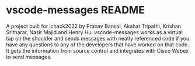 # vscode-messages README

A project built for ichack2022 by Pranav Bansal, Akshat Tripathi, Krishan Sritharar, Nasir Majid and Henry Hu. vscode-messages works as a virtual tap on the shoulder and sends messages with neatly referenced code if you have any questions to any of the developers that have worked on that code. It gets the information from source control and integrates with Cisco Webex to send messages.
